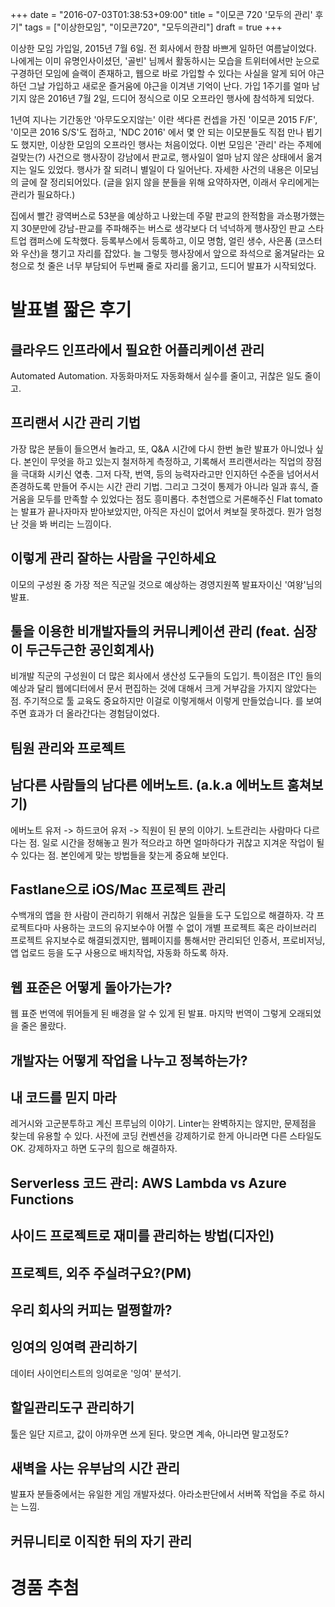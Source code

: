 +++
date = "2016-07-03T01:38:53+09:00"
title = "이모콘 720 '모두의 관리' 후기"
tags = ["이상한모임", "이모콘720", "모두의관리"]
draft = true
+++

이상한 모임 가입일, 2015년 7월 6일. 전 회사에서 한참 바쁘게 일하던 여름날이었다. 나에게는 이미 유명인사이셨던, '골빈' 님께서 활동하시는 모습을 트위터에서만 눈으로 구경하던 모임에 슬랙이 존재하고, 웹으로 바로 가입할 수 있다는 사실을 알게 되어 야근하던 그날 가입하고 새로운 즐거움에 야근을 이겨낸 기억이 난다. 가입 1주기를 얼마 남기지 않은 2016년 7월 2일, 드디어 정식으로 이모 오프라인 행사에 참석하게 되었다.

1년여 지나는 기간동안 '아무도오지않는' 이란 색다른 컨셉을 가진 '이모콘 2015 F/F', '이모콘 2016 S/S'도 접하고, 'NDC 2016' 에서 몇 안 되는 이모분들도 직접 만나 뵙기도 했지만, 이상한 모임의 오프라인 행사는 처음이었다. 이번 모임은 '관리' 라는 주제에 걸맞는(?) 사건으로 행사장이 강남에서 판교로, 행사일이 얼마 남지 않은 상태에서 옮겨지는 일도 있었다. 행사가 잘 되려니 별일이 다 일어난다. 자세한 사건의 내용은 이모님의 글에 잘 정리되어있다. (글을 읽지 않을 분들을 위해 요약하자면, 이래서 우리에게는 관리가 필요하다.)

집에서 빨간 광역버스로 53분을 예상하고 나왔는데 주말 판교의 한적함을 과소평가했는지 30분만에 강남-판교를 주파해주는 버스로 생각보다 더 넉넉하게 행사장인 판교 스타트업 캠퍼스에 도착했다. 등록부스에서 등록하고, 이모 명함, 얼린 생수, 사은품 (코스터와 우산)을 챙기고 자리를 잡았다. 늘 그렇듯 행사장에서 앞으로 좌석으로 옮겨달라는 요청으로 첫 줄은 너무 부담되어 두번째 줄로 자리를 옮기고, 드디어 발표가 시작되었다.

# 발표별 짧은 후기

## 클라우드 인프라에서 필요한 어플리케이션 관리

Automated Automation. 자동화마저도 자동화해서 실수를 줄이고, 귀찮은 일도 줄이고.

## 프리랜서 시간 관리 기법

가장 많은 분들이 들으면서 놀라고, 또, Q&A 시간에 다시 한번 놀란 발표가 아니었나 싶다. 본인이 무엇을 하고 있는지 철저하게 측정하고, 기록해서 프리랜서라는 직업의 장점을 극대화 시키신 엯촋. 그저 다작, 번역, 등의 능력자라고만 인지하던 수준을 넘어서서 존경하도록 만들어 주시는 시간 관리 기법. 그리고 그것이 통제가 아니라 일과 휴식, 즐거움을 모두를 만족할 수 있었다는 점도 흥미롭다. 추천앱으로 거론해주신 Flat tomato는 발표가 끝나자마자 받아보았지만, 아직은 자신이 없어서 켜보질 못하겠다. 뭔가 엄청난 것을 봐 버리는 느낌이다.

## 이렇게 관리 잘하는 사람을 구인하세요

이모의 구성원 중 가장 적은 직군일 것으로 예상하는 경영지원쪽 발표자이신 '여왕'님의 발표. 

## 툴을 이용한 비개발자들의 커뮤니케이션 관리 (feat. 심장이 두근두근한 공인회계사)

비개발 직군의 구성원이 더 많은 회사에서 생산성 도구들의 도입기. 특이점은 IT인 들의 예상과 달리 웹에디터에서 문서 편집하는 것에 대해서 크게 거부감을 가지지 않았다는 점. 주기적으로 툴 교육도 중요하지만 이걸로 이렇게해서 이렇게 만들었습니다. 를 보여주면 효과가 더 올라간다는 경험담이었다.

## 팀원 관리와 프로젝트

## 남다른 사람들의 남다른 에버노트. (a.k.a 에버노트 훔쳐보기)

에버노트 유저 -> 하드코어 유저 -> 직원이 된 분의 이야기. 노트관리는 사람마다 다르다는 점. 일로 시간을 정해놓고 뭔가 적으라고 하면 얼마하다가 귀찮고 지겨운 작업이 될 수 있다는 점. 본인에게 맞는 방법들을 찾는게 중요해 보인다.

## Fastlane으로 iOS/Mac 프로젝트 관리

수백개의 앱을 한 사람이 관리하기 위해서 귀찮은 일들을 도구 도입으로 해결하자. 각 프로젝트다마 사용하는 코드의 유지보수야 어쩔 수 없이 개별 프로젝트 혹은 라이브러리 프로젝트 유지보수로 해결되겠지만, 웹페이지를 통해서만 관리되던 인증서, 프로비저닝, 앱 업로드 등을 도구 사용으로 배치작업, 자동화 하도록 하자.

## 웹 표준은 어떻게 돌아가는가?

웹 표준 번역에 뛰어들게 된 배경을 알 수 있게 된 발표. 마지막 번역이 그렇게 오래되었을 줄은 몰랐다.

## 개발자는 어떻게 작업을 나누고 정복하는가?

## 내 코드를 믿지 마라

레거시와 고군분투하고 계신 프루님의 이야기. Linter는 완벽하지는 않지만, 문제점을 찾는데 유용할 수 있다. 사전에 코딩 컨벤션을 강제하기로 한게 아니라면 다른 스타일도 OK. 강제하자고 하면 도구의 힘으로 해결하자.

## Serverless 코드 관리: AWS Lambda vs Azure Functions

## 사이드 프로젝트로 재미를 관리하는 방법(디자인)

## 프로젝트, 외주 주실려구요?(PM)

## 우리 회사의 커피는 멀쩡할까?

## 잉여의 잉여력 관리하기

데이터 사이언티스트의 잉여로운 '잉여' 분석기.

## 할일관리도구 관리하기

툴은 일단 지르고, 값이 아까우면 쓰게 된다. 맞으면 계속, 아니라면 말고정도?

## 새벽을 사는 유부남의 시간 관리

발표자 분들중에서는 유일한 게임 개발자셨다. 아라소판단에서 서버쪽 작업을 주로 하시는 느낌. 

## 커뮤니티로 이직한 뒤의 자기 관리

# 경품 추첨



